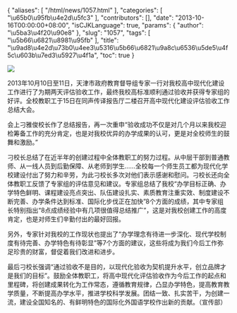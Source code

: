 {
    "aliases": [
        "/html/news/1057.html"
    ],
    "categories": [
        "\u65b0\u95fb\u4e2d\u5fc3"
    ],
    "contributors": [],
    "date": "2013-10-16T00:00:00+08:00",
    "isCJKLanguage": true,
    "params": {
        "author": "\u5ba3\u4f20\u90e8"
    },
    "slug": "1057",
    "tags": [
        "\u5b66\u6821\u8981\u95fb"
    ],
    "title": "\u9ad8\u4e2d\u73b0\u4ee3\u5316\u5b66\u6821\u9a8c\u6536\u5de5\u4f5c\u603b\u7ed3\u5927\u4f1a",
    "toc": true
}

![](https://cdn.tfls.online/mirror/full/6e8557ab425787f906cc3a0fa6d0d0cf14f867e5.jpg)




2013年10月10日至11日，天津市政府教育督导组专家一行对我校高中现代化建设工作进行了为期两天评估验收工作，最终我校高标准顺利通过验收并获得专家组的好评。全校教职工于15日在同声传译报告厅二楼召开高中现代化建设评估验收工作总结大会。




会上刁雅俊校长作了总结报告，再一次重申“验收成功不仅是对几个月以来我校迎检筹备工作的充分肯定，也是对我校优异的办学成果的认可，更是对全校师生的鼓舞和激励。”




刁校长总结了在近半年的创建过程中全体教职工的努力过程。从中层干部到普通教师、从一线人员到后勤保障、从老师到学生……全校每一个师生员工都为现代化学校建设付出了努力和辛劳，为此刁校长多次对他们表示感谢和慰问。刁校长还向全体教职工反馈了专家组的评估意见和建议。专家组总结了我校“办学目标正确、办学特色鲜明、课程建设亮点突出、队伍建设扎实、素质教育注重实效、制度建设不断完善、办学条件达到标准、国际化步伐正在加快”8个方面的成绩，其中专家组长特别指出“8点成绩经验中有几项很值得总结推广”，这是对我校创建工作的高度肯定，也是对师生们辛勤付出的最好回报。




另外，专家针对我校的工作现状也提出了“办学理念有待进一步深化、现代学校制度有待完善、办学特色有待彰显”等7个方面的建议，这些将成为我们今后工作弥足珍贵的财富，督促着我们改进和进步。




最后刁校长强调“通过验收不是目的，以现代化验收为契机提升水平，创立品牌才是我们的目标”。鼓励全体教职工，将高中现代化评估验收作为今后工作的起点和里程碑，将创建成果转化为工作常态，遵循教育规律，凸显办学特色，提高教育教学质量，不断提高办学水平，推进学校科学发展。团结一致、扎实苦干，为创建一流，建设全国知名的、有鲜明特色的国际化外国语学校作出新的贡献。（宣传部）


